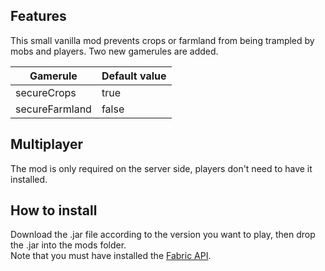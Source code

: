 Features
--------
This small vanilla mod prevents crops or farmland from being trampled by mobs and players. Two new gamerules are added.

| Gamerule       | Default value |
|----------------| ------------- |
| secureCrops    | true |
| secureFarmland | false |


Multiplayer
-----------
The mod is only required on the server side, players don't need to have it installed.


How to install
--------------
Download the .jar file according to the version you want to play, then drop the .jar into the mods folder.  
Note that you must have installed the [Fabric API](https://modrinth.com/mod/fabric-api/versions).